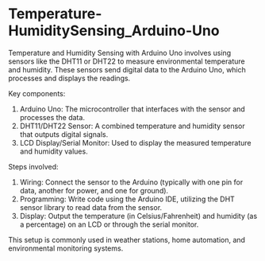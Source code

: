 # Temperature-HumiditySensing_Arduino-Uno
Temperature and Humidity Sensing with Arduino Uno involves using sensors like the DHT11 or DHT22 to measure environmental temperature and humidity. These sensors send digital data to the Arduino Uno, which processes and displays the readings.

Key components:
1. Arduino Uno: The microcontroller that interfaces with the sensor and processes the data.
2. DHT11/DHT22 Sensor: A combined temperature and humidity sensor that outputs digital signals.
3. LCD Display/Serial Monitor: Used to display the measured temperature and humidity values.

Steps involved:
1. Wiring: Connect the sensor to the Arduino (typically with one pin for data, another for power, and one for ground).
2. Programming: Write code using the Arduino IDE, utilizing the DHT sensor library to read data from the sensor.
3. Display: Output the temperature (in Celsius/Fahrenheit) and humidity (as a percentage) on an LCD or through the serial monitor.

This setup is commonly used in weather stations, home automation, and environmental monitoring systems.

